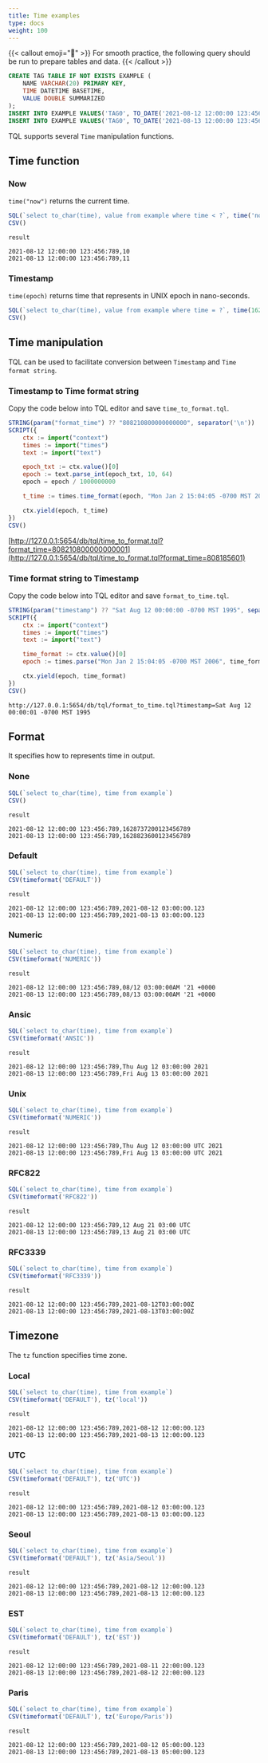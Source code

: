 ```yaml
---
title: Time examples
type: docs
weight: 100
---
```


{{< callout emoji="📌" >}}
For smooth practice, the following query should be run to prepare tables and data.
{{< /callout >}}

```sql
CREATE TAG TABLE IF NOT EXISTS EXAMPLE (
    NAME VARCHAR(20) PRIMARY KEY,
    TIME DATETIME BASETIME,
    VALUE DOUBLE SUMMARIZED
);
INSERT INTO EXAMPLE VALUES('TAG0', TO_DATE('2021-08-12 12:00:00 123:456:789'), 10);
INSERT INTO EXAMPLE VALUES('TAG0', TO_DATE('2021-08-13 12:00:00 123:456:789'), 11);
```


TQL supports several `Time` manipulation functions.

## Time function

### Now

`time("now")` returns the current time.

```js
SQL(`select to_char(time), value from example where time < ?`, time('now'))
CSV()
```

`result`

```
2021-08-12 12:00:00 123:456:789,10
2021-08-13 12:00:00 123:456:789,11
```

### Timestamp

`time(epoch)`  returns time that represents in UNIX epoch in nano-seconds.

```js
SQL(`select to_char(time), value from example where time = ?`, time(1628737200123456789))
CSV()
```


## Time manipulation

TQL can be used to facilitate conversion between `Timestamp` and `Time format string`.

### Timestamp to Time format string

Copy the code below into TQL editor and save `time_to_format.tql`.

```js
STRING(param("format_time") ?? "808210800000000000", separator('\n'))
SCRIPT({
    ctx := import("context")
    times := import("times")
    text := import("text")

    epoch_txt := ctx.value()[0]
    epoch := text.parse_int(epoch_txt, 10, 64)
    epoch = epoch / 1000000000

    t_time := times.time_format(epoch, "Mon Jan 2 15:04:05 -0700 MST 2006")

    ctx.yield(epoch, t_time)
})
CSV()
```

[http://127.0.0.1:5654/db/tql/time_to_format.tql?format_time=808210800000000001](http://127.0.0.1:5654/db/tql/time_to_format.tql?format_time=808185601)

### Time format string to Timestamp

Copy the code below into TQL editor and save `format_to_time.tql`.

```js
STRING(param("timestamp") ?? "Sat Aug 12 00:00:00 -0700 MST 1995", separator('\n'))
SCRIPT({
    ctx := import("context")
    times := import("times")
    text := import("text")

    time_format := ctx.value()[0]
    epoch := times.parse("Mon Jan 2 15:04:05 -0700 MST 2006", time_format)

    ctx.yield(epoch, time_format)
})
CSV()
```

`http://127.0.0.1:5654/db/tql/format_to_time.tql?timestamp=Sat Aug 12 00:00:01 -0700 MST 1995`


## Format

It specifies how to represents time in output.

### None

```js
SQL(`select to_char(time), time from example`)
CSV()
```

`result`

```
2021-08-12 12:00:00 123:456:789,1628737200123456789
2021-08-13 12:00:00 123:456:789,1628823600123456789
```

### Default

```js
SQL(`select to_char(time), time from example`)
CSV(timeformat('DEFAULT'))
```

`result`

```
2021-08-12 12:00:00 123:456:789,2021-08-12 03:00:00.123
2021-08-13 12:00:00 123:456:789,2021-08-13 03:00:00.123
```

### Numeric

```js
SQL(`select to_char(time), time from example`)
CSV(timeformat('NUMERIC'))
```

`result`

```
2021-08-12 12:00:00 123:456:789,08/12 03:00:00AM '21 +0000
2021-08-13 12:00:00 123:456:789,08/13 03:00:00AM '21 +0000
```

### Ansic

```js
SQL(`select to_char(time), time from example`)
CSV(timeformat('ANSIC'))
```

`result`

```
2021-08-12 12:00:00 123:456:789,Thu Aug 12 03:00:00 2021
2021-08-13 12:00:00 123:456:789,Fri Aug 13 03:00:00 2021
```

### Unix

```js
SQL(`select to_char(time), time from example`)
CSV(timeformat('NUMERIC'))
```

`result`

```
2021-08-12 12:00:00 123:456:789,Thu Aug 12 03:00:00 UTC 2021
2021-08-13 12:00:00 123:456:789,Fri Aug 13 03:00:00 UTC 2021
```

### RFC822

```js
SQL(`select to_char(time), time from example`)
CSV(timeformat('RFC822'))
```

`result`

```
2021-08-12 12:00:00 123:456:789,12 Aug 21 03:00 UTC
2021-08-13 12:00:00 123:456:789,13 Aug 21 03:00 UTC
```

### RFC3339

```js
SQL(`select to_char(time), time from example`)
CSV(timeformat('RFC3339'))
```

`result`

```
2021-08-12 12:00:00 123:456:789,2021-08-12T03:00:00Z
2021-08-13 12:00:00 123:456:789,2021-08-13T03:00:00Z
```

## Timezone

The `tz` function specifies time zone.

### Local

```js
SQL(`select to_char(time), time from example`)
CSV(timeformat('DEFAULT'), tz('local'))
```

`result`

```
2021-08-12 12:00:00 123:456:789,2021-08-12 12:00:00.123
2021-08-13 12:00:00 123:456:789,2021-08-13 12:00:00.123
```

### UTC

```js
SQL(`select to_char(time), time from example`)
CSV(timeformat('DEFAULT'), tz('UTC'))
```

`result`

```
2021-08-12 12:00:00 123:456:789,2021-08-12 03:00:00.123
2021-08-13 12:00:00 123:456:789,2021-08-13 03:00:00.123
```

### Seoul

```js
SQL(`select to_char(time), time from example`)
CSV(timeformat('DEFAULT'), tz('Asia/Seoul'))
```

`result`

```
2021-08-12 12:00:00 123:456:789,2021-08-12 12:00:00.123
2021-08-13 12:00:00 123:456:789,2021-08-13 12:00:00.123
```

### EST

```js
SQL(`select to_char(time), time from example`)
CSV(timeformat('DEFAULT'), tz('EST'))
```

`result`

```
2021-08-12 12:00:00 123:456:789,2021-08-11 22:00:00.123
2021-08-13 12:00:00 123:456:789,2021-08-12 22:00:00.123
```

### Paris

```js
SQL(`select to_char(time), time from example`)
CSV(timeformat('DEFAULT'), tz('Europe/Paris'))
```

`result`

```
2021-08-12 12:00:00 123:456:789,2021-08-12 05:00:00.123
2021-08-13 12:00:00 123:456:789,2021-08-13 05:00:00.123
```
